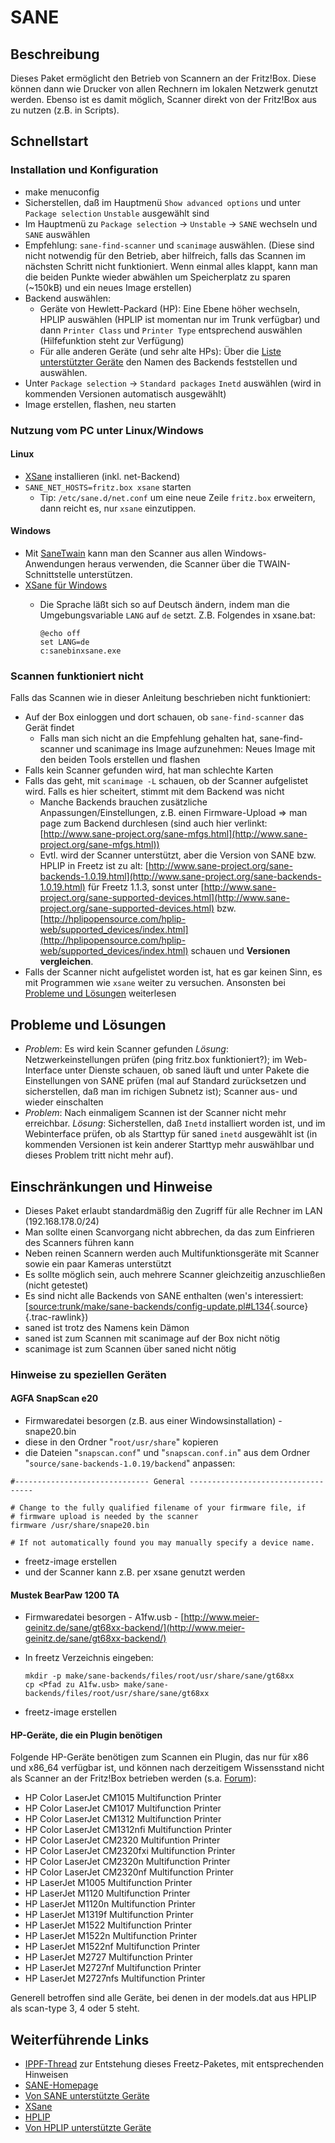 SANE
====

Beschreibung
------------

Dieses Paket ermöglicht den Betrieb von Scannern an der Fritz!Box. Diese
können dann wie Drucker von allen Rechnern im lokalen Netzwerk genutzt
werden. Ebenso ist es damit möglich, Scanner direkt von der Fritz!Box
aus zu nutzen (z.B. in Scripts).

Schnellstart
------------

### Installation und Konfiguration

-   make menuconfig
-   Sicherstellen, daß im Hauptmenü `Show advanced options` und unter
    `Package selection` `Unstable` ausgewählt sind
-   Im Hauptmenü zu `Package selection` → `Unstable` → `SANE` wechseln
    und `SANE` auswählen
-   Empfehlung: `sane-find-scanner` und `scanimage` auswählen. (Diese
    sind nicht notwendig für den Betrieb, aber hilfreich, falls das
    Scannen im nächsten Schritt nicht funktioniert. Wenn einmal alles
    klappt, kann man die beiden Punkte wieder abwählen um Speicherplatz
    zu sparen (~150kB) und ein neues Image erstellen)
-   Backend auswählen:
    -   Geräte von Hewlett-Packard (HP): Eine Ebene höher wechseln,
        HPLIP auswählen (HPLIP ist momentan nur im Trunk verfügbar) und
        dann `Printer Class` und `Printer Type` entsprechend auswählen
        (Hilfefunktion steht zur Verfügung)
    -   Für alle anderen Geräte (und sehr alte HPs): Über die
        [Liste unterstützter
        Geräte](http://www.sane-project.org/sane-mfgs.html)
        den Namen des Backends feststellen und auswählen.
-   Unter `Package selection` → `Standard packages` `Inetd` auswählen
    (wird in kommenden Versionen automatisch ausgewählt)
-   Image erstellen, flashen, neu starten

### Nutzung vom PC unter Linux/Windows

#### Linux

-   [XSane](http://www.xsane.org/) installieren
    (inkl. net-Backend)
-   `SANE_NET_HOSTS=fritz.box xsane` starten
    -   Tip: `/etc/sane.d/net.conf` um eine neue Zeile `fritz.box`
        erweitern, dann reicht es, nur `xsane` einzutippen.

#### Windows

-   Mit [SaneTwain](http://sanetwain.ozuzo.net/)
    kann man den Scanner aus allen Windows-Anwendungen heraus verwenden,
    die Scanner über die TWAIN-Schnittstelle unterstützen.
-   [XSane für
    Windows](http://www.xsane.org/xsane-win32.html)
    -   Die Sprache läßt sich so auf Deutsch ändern, indem man die
        Umgebungsvariable `LANG` auf `de` setzt. Z.B. Folgendes in
        xsane.bat:

        ``` 
        @echo off
        set LANG=de
        c:sanebinxsane.exe
        ```

### Scannen funktioniert nicht

Falls das Scannen wie in dieser Anleitung beschrieben nicht
funktioniert:

-   Auf der Box einloggen und dort schauen, ob `sane-find-scanner` das
    Gerät findet
    -   Falls man sich nicht an die Empfehlung gehalten hat,
        sane-find-scanner und scanimage ins Image aufzunehmen: Neues
        Image mit den beiden Tools erstellen und flashen
-   Falls kein Scanner gefunden wird, hat man schlechte Karten
-   Falls das geht, mit `scanimage -L` schauen, ob der Scanner
    aufgelistet wird. Falls es hier scheitert, stimmt mit dem Backend
    was nicht
    -   Manche Backends brauchen zusätzliche Anpassungen/Einstellungen,
        z.B. einen Firmware-Upload ⇒ man page zum Backend durchlesen
        (sind auch hier verlinkt:
        [http://www.sane-project.org/sane-mfgs.html](http://www.sane-project.org/sane-mfgs.html))
    -   Evtl. wird der Scanner unterstützt, aber die Version von SANE
        bzw. HPLIP in Freetz ist zu alt:
        [http://www.sane-project.org/sane-backends-1.0.19.html](http://www.sane-project.org/sane-backends-1.0.19.html)
        für Freetz 1.1.3, sonst unter
        [http://www.sane-project.org/sane-supported-devices.html](http://www.sane-project.org/sane-supported-devices.html)
        bzw.
        [http://hplipopensource.com/hplip-web/supported_devices/index.html](http://hplipopensource.com/hplip-web/supported_devices/index.html)
        schauen und **Versionen vergleichen**.
-   Falls der Scanner nicht aufgelistet worden ist, hat es gar keinen
    Sinn, es mit Programmen wie `xsane` weiter zu versuchen. Ansonsten
    bei [Probleme und
    Lösungen](sane-backends.html#ProblemeundLösungen) weiterlesen

Probleme und Lösungen
---------------------

-   *Problem*: Es wird kein Scanner gefunden
    *Lösung*: Netzwerkeinstellungen prüfen (ping fritz.box
    funktioniert?); im Web-Interface unter Dienste schauen, ob saned
    läuft und unter Pakete die Einstellungen von SANE prüfen (mal auf
    Standard zurücksetzen und sicherstellen, daß man im richigen Subnetz
    ist); Scanner aus- und wieder einschalten
-   *Problem*: Nach einmaligem Scannen ist der Scanner nicht mehr
    erreichbar.
    *Lösung*: Sicherstellen, daß `Inetd` installiert worden ist, und im
    Webinterface prüfen, ob als Starttyp für saned `inetd` ausgewählt
    ist (in kommenden Versionen ist kein anderer Starttyp mehr
    auswählbar und dieses Problem tritt nicht mehr auf).

Einschränkungen und Hinweise
----------------------------

-   Dieses Paket erlaubt standardmäßig den Zugriff für alle Rechner im
    LAN (192.168.178.0/24)
-   Man sollte einen Scanvorgang nicht abbrechen, da das zum Einfrieren
    des Scanners führen kann
-   Neben reinen Scannern werden auch Multifunktionsgeräte mit Scanner
    sowie ein paar Kameras unterstützt
-   Es sollte möglich sein, auch mehrere Scanner gleichzeitig
    anzuschließen (nicht getestet)
-   Es sind nicht alle Backends von SANE enthalten (wen's interessiert:
    [[source:trunk/make/sane-backends/config-update.pl#L134](/browser/trunk/make/sane-backends/config-update.pl#L134){.source}[​](/export/HEAD/trunk/make/sane-backends/config-update.pl#L134 "Download"){.trac-rawlink})
-   saned ist trotz des Namens kein Dämon
-   saned ist zum Scannen mit scanimage auf der Box nicht nötig
-   scanimage ist zum Scannen über saned nicht nötig

### Hinweise zu speziellen Geräten

#### AGFA SnapScan e20

-   Firmwaredatei besorgen (z.B. aus einer Windowsinstallation) -
    snape20.bin
-   diese in den Ordner "`root/usr/share`" kopieren
-   die Dateien "`snapscan.conf`" und "`snapscan.conf.in`" aus dem
    Ordner "`source/sane-backends-1.0.19/backend`" anpassen:

```
#------------------------------ General -----------------------------------

# Change to the fully qualified filename of your firmware file, if
# firmware upload is needed by the scanner
firmware /usr/share/snape20.bin

# If not automatically found you may manually specify a device name.
```

-   freetz-image erstellen
-   und der Scanner kann z.B. per xsane genutzt werden

#### Mustek BearPaw 1200 TA

-   Firmwaredatei besorgen - A1fw.usb -
    [http://www.meier-geinitz.de/sane/gt68xx-backend/](http://www.meier-geinitz.de/sane/gt68xx-backend/)
-   In freetz Verzeichnis eingeben:

    ``` 
    mkdir -p make/sane-backends/files/root/usr/share/sane/gt68xx
    cp <Pfad zu A1fw.usb> make/sane-backends/files/root/usr/share/sane/gt68xx
    ```

-   freetz-image erstellen

#### HP-Geräte, die ein Plugin benötigen

Folgende HP-Geräte benötigen zum Scannen ein Plugin, das nur für x86 und
x86_64 verfügbar ist, und können nach derzeitigem Wissensstand nicht
als Scanner an der Fritz!Box betrieben werden (s.a.
[Forum](http://www.ip-phone-forum.de/showthread.php?t=108479&page=19#379)):

-   HP Color LaserJet CM1015 Multifunction Printer
-   HP Color LaserJet CM1017 Multifunction Printer
-   HP Color LaserJet CM1312 Multifunction Printer
-   HP Color LaserJet CM1312nfi Multifunction Printer
-   HP Color LaserJet CM2320 Multifuntion Printer
-   HP Color LaserJet CM2320fxi Multifunction Printer
-   HP Color LaserJet CM2320n Multifunction Printer
-   HP Color LaserJet CM2320nf Multifunction Printer
-   HP LaserJet M1005 Multifunction Printer
-   HP LaserJet M1120 Multifunction Printer
-   HP LaserJet M1120n Multifunction Printer
-   HP LaserJet M1319f Multifunction Printer
-   HP LaserJet M1522 Multifunction Printer
-   HP LaserJet M1522n Multifunction Printer
-   HP LaserJet M1522nf Multifunction Printer
-   HP LaserJet M2727 Multifunction Printer
-   HP LaserJet M2727nf Multifunction Printer
-   HP LaserJet M2727nfs Multifunction Printer

Generell betroffen sind alle Geräte, bei denen in der models.dat aus
HPLIP als scan-type 3, 4 oder 5 steht.

Weiterführende Links
--------------------

-   [IPPF-Thread](http://www.ip-phone-forum.de/showthread.php?t=108479)
    zur Entstehung dieses Freetz-Paketes, mit entsprechenden Hinweisen
-   [SANE-Homepage](http://www.sane-project.org/)
-   [Von SANE unterstützte
    Geräte](http://www.sane-project.org/sane-mfgs.html)
-   [XSane](http://www.xsane.org/)
-   [HPLIP](http://hplipopensource.com/)
-   [Von HPLIP unterstützte
    Geräte](http://hplipopensource.com/hplip-web/supported_devices/index.html)

